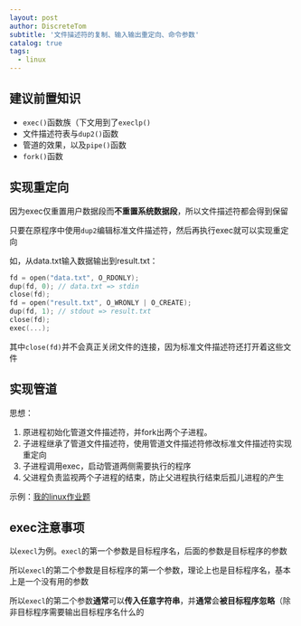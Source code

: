 ```yaml
---
layout: post
author: DiscreteTom
subtitle: '文件描述符的复制、输入输出重定向、命令参数'
catalog: true
tags:
  - linux
---
```


## 建议前置知识

- `exec()`函数族（下文用到了`execlp()`
- 文件描述符表与`dup2()`函数
- 管道的效果，以及`pipe()`函数
- `fork()`函数

## 实现重定向

因为exec仅重置用户数据段而**不重置系统数据段**，所以文件描述符都会得到保留

只要在原程序中使用`dup2`编辑标准文件描述符，然后再执行exec就可以实现重定向

如，从data.txt输入数据输出到result.txt：

```cpp
fd = open("data.txt", O_RDONLY);
dup(fd, 0); // data.txt => stdin
close(fd);
fd = open("result.txt", O_WRONLY | O_CREATE);
dup(fd, 1); // stdout => result.txt
close(fd);
exec(...);
```

其中`close(fd)`并不会真正关闭文件的连接，因为标准文件描述符还打开着这些文件

## 实现管道

思想：
1. 原进程初始化管道文件描述符，并fork出两个子进程。
2. 子进程继承了管道文件描述符，使用管道文件描述符修改标准文件描述符实现重定向
3. 子进程调用exec，启动管道两侧需要执行的程序
4. 父进程负责监视两个子进程的结束，防止父进程执行结束后孤儿进程的产生

示例：[我的linux作业题](https://github.com/DiscreteTom/linux-homework/tree/master/4)

## exec注意事项

以`execl`为例。`execl`的第一个参数是目标程序名，后面的参数是目标程序的参数

所以`execl`的第二个参数是目标程序的第一个参数，理论上也是目标程序名，基本上是一个没有用的参数

所以`execl`的第二个参数**通常**可以**传入任意字符串**，并**通常**会**被目标程序忽略**（除非目标程序需要输出目标程序名什么的